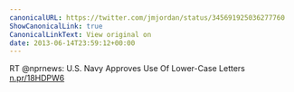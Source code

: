 ```yaml
---
canonicalURL: https://twitter.com/jmjordan/status/345691925036277760
ShowCanonicalLink: true
CanonicalLinkText: View original on
date: 2013-06-14T23:59:12+00:00
---
```

RT @nprnews: U.S. Navy Approves Use Of Lower-Case Letters [n.pr/18HDPW6](http://n.pr/18HDPW6)